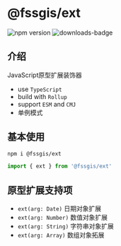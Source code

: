 # @fssgis/ext

![npm version](https://img.shields.io/npm/v/@fssgis/ext.svg)    ![downloads-badge](https://img.shields.io/npm/dm/@fssgis/ext.svg?color=orange)

## 介绍

JavaScript原型扩展装饰器

- use `TypeScript`
- build with `Rollup` 
- support `ESM` and `CMJ`
- 单例模式

## 基本使用

```bash
npm i @fssgis/ext
```

```javascript
import { ext } from '@fssgis/ext'
```

## 原型扩展支持项

- `ext(arg: Date)` 日期对象扩展
- `ext(arg: Number)`  数值对象扩展
- `ext(arg: String)`  字符串对象扩展
- `ext(arg: Array)`  数组对象拓展